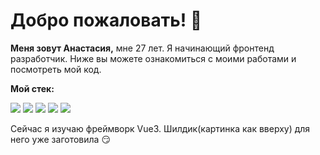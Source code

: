 # Добро пожаловать! :wave:


**Меня зовут Анастасия,** мне 27 лет. Я начинающий фронтенд разработчик.
Ниже вы можете ознакомиться с моими работами и посмотреть мой код. 

**Мой стек:**

<img src="https://img.shields.io/badge/Html-E34F26?style=for-the-badge&logo=HTML5&logoColor=white"/>

<img src="https://img.shields.io/badge/CSS3-1572B6?style=for-the-badge&logo=CSS3&logoColor=white"/>


<img src="https://img.shields.io/badge/Sass-CC6699?style=for-the-badge&logo=Sass&logoColor=white"/>

<img src="https://img.shields.io/badge/JavaScript-F7DF1E?style=for-the-badge&logo=JavaScript&logoColor=white"/>

<img src="https://img.shields.io/badge/Figma-F24E1E?style=for-the-badge&logo=Figma&logoColor=white"/>

Сейчас я изучаю фреймворк Vue3. Шилдик(картинка как вверху) для него уже заготовила :smirk:
